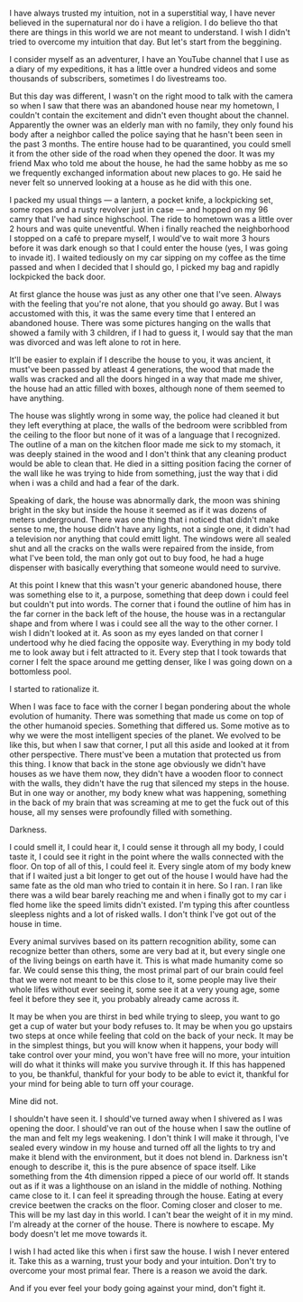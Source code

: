 I have always trusted my intuition, not in a superstitial way, I have never believed in the supernatural nor do i have a religion. I do believe tho that there are things in this world we are not meant to understand. I wish I didn't tried to overcome my intuition that day. But let's start from the beggining.

I consider myself as an adventurer, I have an YouTube channel that I use as a diary of my expeditions, it has a little over a hundred videos and some thousands of subscribers, sometimes I do livestreams too.

But this day was different, I wasn't on the right mood to talk with the camera so when I saw that there was an abandoned house near my hometown, I couldn't contain the excitement and didn't even thought about the channel. Apparently the owner was an elderly man with no family, they only found his body after a neighbor called the police saying that he hasn't been seen in the past 3 months. The entire house had to be quarantined, you could smell it from the other side of the road when they opened the door. It was my friend Max who told me about the house, he had the same hobby as me so we frequently exchanged information about new places to go. He said he never felt so unnerved looking at a house as he did with this one.

I packed my usual things — a lantern, a pocket knife, a lockpicking set, some ropes and a rusty revolver just in case — and hopped on my 96 camry that I've had since highschool. The ride to hometown was a little over 2 hours and was quite uneventful. When i finally reached the neighborhood I stopped on a café to prepare myself, I would've to wait more 3 hours before it was dark enough so that I could enter the house (yes, I was going to invade it). I waited tediously on my car sipping on my coffee as the time passed and when I decided that I should go, I picked my bag and rapidly lockpicked the back door. 

At first glance the house was just as any other one that I've seen. Always with the feeling that you're not alone, that you should go away. But I was accustomed with this, it was the same every time that I entered an abandoned house. There was some pictures hanging on the walls that showed a family with 3 children, if I had to guess it, I would say that the man was divorced and was left alone to rot in here.

It'll be easier to explain if I describe the house to you, it was ancient, it must've been passed by atleast 4 generations, the wood that made the walls was cracked and all the doors hinged in a way that made me shiver, the house had an attic filled with boxes, although none of them seemed to have anything.

The house was slightly wrong in some way, the police had cleaned it but they left everything at place, the walls of the bedroom were scribbled from the ceiling to the floor but none of it was of a language that I recognized. The outline of a man on the kitchen floor made me sick to my stomach, it was deeply stained in the wood and I don't think that any cleaning product would be able to clean that. He died in a sitting position facing the corner of the wall like he was trying to hide from something, just the way that i did when i was a child and had a fear of the dark. 

Speaking of dark, the house was abnormally dark, the moon was shining bright in the sky but inside the house it seemed as if it was dozens of meters underground. There was one thing that i noticed that didn't make sense to me, the house didn't have any lights, not a single one, it didn't had a television nor anything that could emitt light. The windows were all sealed shut and all the cracks on the walls were repaired from the inside, from what I've been told, the man only got out to buy food, he had a huge dispenser with basically everything that someone would need to survive. 

At this point I knew that this wasn't your generic abandoned house, there was something else to it, a purpose, something that deep down i could feel but couldn't put into words. The corner that i found the outline of him has in the far corner in the back left of the house, the house was in a rectangular shape and from where I was i could see all the way to the other corner. I wish I didn't looked at it. As soon as my eyes landed on that corner I undertood why he died facing the opposite way. Everything in my body told me to look away but i felt attracted to it. Every step that I took towards that corner I felt the space around me getting denser, like I was going down on a bottomless pool.

I started to rationalize it.

When I was face to face with the corner I began pondering about the whole evolution of humanity. There was something that made us come on top of the other humanoid species. Something that differed us. Some motive as to why we were the most intelligent species of the planet. We evolved to be like this, but when I saw that corner, I put all this aside and looked at it from other perspective. There must've been a mutation that protected us from this thing. I know that back in the stone age obviously we didn't have houses as we have them now, they didn't have a wooden floor to connect with the walls, they didn't have the rug that silenced my steps in the house. But in one way or another, my body knew what was happening, something in the back of my brain that was screaming at me to get the fuck out of this house, all my senses were profoundly filled with something.

Darkness.

I could smell it, I could hear it, I could sense it through all my body, I could taste it, I could see it right in the point where the walls connected with the floor. On top of all of this, I could feel it. Every single atom of my body knew that if I waited just a bit longer to get out of the house I would have had the same fate as the old man who tried to contain it in here. So I ran. I ran like there was a wild bear barely reaching me and when i finally got to my car i fled home like the speed limits didn't existed. I'm typing this after countless sleepless nights and a lot of risked walls. I don't think I've got out of the house in time.

Every animal survives based on its pattern recognition ability, some can recognize better than others, some are very bad at it, but every single one of the living beings on earth have it. This is what made humanity come so far. We could sense this thing, the most primal part of our brain could feel that we were not meant to be this close to it, some people may live their whole lifes without ever seeing it, some see it at a very young age, some feel it before they see it, you probably already came across it. 

It may be when you are thirst in bed while trying to sleep, you want to go get a cup of water but your body refuses to. It may be when you go upstairs two steps at once while feeling that cold on the back of your neck. It may be in the simplest things, but you will know when it happens, your body will take control over your mind, you won't have free will no more, your intuition will do what it thinks will make you survive through it. If this has happened to you, be thankful, thankful for your body to be able to evict it, thankful for your mind for being able to turn off your courage. 

Mine did not. 

I shouldn't have seen it. I should've turned away when I shivered as I was opening the door. I should've ran out of the house when I saw the outline of the man and felt my legs weakening. I don't think I will make it through, I've sealed every window in my house and turned off all the lights to try and make it blend with the environment, but it does not blend in. Darkness isn't enough to describe it, this is the pure absence of space itself. Like something from the 4th dimension ripped a piece of our world off. It stands out as if it was a lighthouse on an island in the middle of nothing. Nothing came close to it. I can feel it spreading through the house. Eating at every crevice beetwen the cracks on the floor. Coming closer and closer to me. This will be my last day in this world. I can't bear the weight of it in my mind. I'm already at the corner of the house. There is nowhere to escape. My body doesn't let me move towards it. 

I wish I had acted like this when i first saw the house. I wish I never entered it. Take this as a warning, trust your body and your intuition. Don't try to overcome your most primal fear. There is a reason we avoid the dark.

And if you ever feel your body going against your mind, don't fight it.